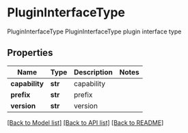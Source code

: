 # PluginInterfaceType

PluginInterfaceType PluginInterfaceType plugin interface type
## Properties
Name | Type | Description | Notes
------------ | ------------- | ------------- | -------------
**capability** | **str** | capability | 
**prefix** | **str** | prefix | 
**version** | **str** | version | 

[[Back to Model list]](../README.md#documentation-for-models) [[Back to API list]](../README.md#documentation-for-api-endpoints) [[Back to README]](../README.md)


